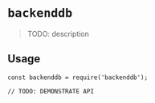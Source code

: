 # `backenddb`

> TODO: description

## Usage

```
const backenddb = require('backenddb');

// TODO: DEMONSTRATE API
```
